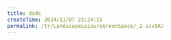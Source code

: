 ```yaml
---
title: dsds
createTime: 2024/11/07 23:24:15
permalink: /tr/LandscapeLeisureGreenSpace/_Z-icv5K/
---
```

